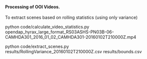 #### Processing of OOI Videos.

To extract scenes based on rolling statistics (using only variance)

python code/calculate_video_statistics.py opendap_hyrax_large_format_RS03ASHS-PN03B-06-CAMHDA301_2016_01_02_CAMHDA301-20160102T210000Z.mp4

python code/extract_scenes.py results/RollingVariance_20160102T210000Z.csv results/bounds.csv
